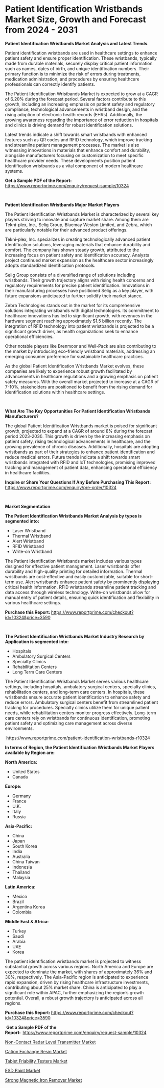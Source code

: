 <p><h1>Patient Identification Wristbands Market Size, Growth and Forecast from 2024 - 2031</h1></p><p><strong>Patient Identification Wristbands Market Analysis and Latest Trends</strong></p>
<p><p>Patient identification wristbands are used in healthcare settings to enhance patient safety and ensure proper identification. These wristbands, typically made from durable materials, securely display critical patient information such as names, dates of birth, and unique identification numbers. Their primary function is to minimize the risk of errors during treatments, medication administration, and procedures by ensuring healthcare professionals can correctly identify patients.</p><p>The Patient Identification Wristbands Market is expected to grow at a CAGR of 6.20% during the forecast period. Several factors contribute to this growth, including an increasing emphasis on patient safety and regulatory compliance, technological advancements in wristband design, and the rising adoption of electronic health records (EHRs). Additionally, the growing awareness regarding the importance of error reduction in hospitals and clinics is driving demand for robust identification solutions. </p><p>Latest trends indicate a shift towards smart wristbands with enhanced features such as QR codes and RFID technology, which improve tracking and streamline patient management processes. The market is also witnessing innovations in materials that enhance comfort and durability, alongside manufacturers focusing on customization to meet specific healthcare provider needs. These developments position patient identification wristbands as a vital component of modern healthcare systems.</p></p>
<p><strong>Get a Sample PDF of the Report:&nbsp;</strong> <a href="https://www.reportprime.com/enquiry/request-sample/10324">https://www.reportprime.com/enquiry/request-sample/10324</a></p>
<p>&nbsp;</p>
<p><strong>Patient Identification Wristbands Major Market Players</strong></p>
<p><p>The Patient Identification Wristbands Market is characterized by several key players striving to innovate and capture market share. Among them are Tekni-plex, Inc., Selig Group, Bluemay Weston Limited, and Zebra, which are particularly notable for their advanced product offerings.</p><p>Tekni-plex, Inc. specializes in creating technologically advanced patient identification solutions, leveraging materials that enhance durability and comfort. The company has shown steady growth, attributed to the increasing focus on patient safety and identification accuracy. Analysts project continued market expansion as the healthcare sector increasingly adopts standardized identification protocols.</p><p>Selig Group consists of a diversified range of solutions including wristbands. Their growth trajectory aligns with rising health concerns and regulatory requirements for precise patient identification. Innovations in their manufacturing processes have positioned Selig as a key player, with future expansions anticipated to further solidify their market stance.</p><p>Zebra Technologies stands out in the market for its comprehensive solutions integrating wristbands with digital technologies. Its commitment to healthcare innovations has led to significant growth, with revenues in the hardware segment reaching approximately $1.5 billion recently. The integration of RFID technology into patient wristbands is projected to be a significant growth driver, as health organizations seek to enhance operational efficiencies.</p><p>Other notable players like Brenmoor and Well-Pack are also contributing to the market by introducing eco-friendly wristband materials, addressing an emerging consumer preference for sustainable healthcare practices.</p><p>As the global Patient Identification Wristbands Market evolves, these companies are likely to experience robust growth facilitated by advancements in healthcare regulations and a growing emphasis on patient safety measures. With the overall market projected to increase at a CAGR of 7-10%, stakeholders are positioned to benefit from the rising demand for identification solutions within healthcare settings.</p></p>
<p>&nbsp;</p>
<p><strong>What Are The Key Opportunities For Patient Identification Wristbands Manufacturers?</strong></p>
<p><p>The global Patient Identification Wristbands market is poised for significant growth, projected to expand at a CAGR of around 8% during the forecast period 2023-2030. This growth is driven by the increasing emphasis on patient safety, rising technological advancements in healthcare, and the growing prevalence of chronic diseases. Additionally, hospitals are adopting wristbands as part of their strategies to enhance patient identification and reduce medical errors. Future trends indicate a shift towards smart wristbands integrated with RFID and IoT technologies, promising improved tracking and management of patient data, enhancing operational efficiency in healthcare facilities.</p></p>
<p><strong>Inquire or Share Your Questions If Any Before Purchasing This Report:</strong> <a href="https://www.reportprime.com/enquiry/pre-order/10324">https://www.reportprime.com/enquiry/pre-order/10324</a></p>
<p>&nbsp;</p>
<p><strong>Market Segmentation</strong></p>
<p><strong>The Patient Identification Wristbands Market Analysis by types is segmented into:</strong></p>
<p><ul><li>Laser Wristband</li><li>Thermal Wristband</li><li>Alert Wristband</li><li>RFID Wristband</li><li>Write-on Wristband</li></ul></p>
<p><p>The Patient Identification Wristbands market includes various types designed for effective patient management. Laser wristbands offer durability and high-quality printing for detailed information. Thermal wristbands are cost-effective and easily customizable, suitable for short-term use. Alert wristbands enhance patient safety by prominently displaying critical health information. RFID wristbands streamline patient tracking and data access through wireless technology. Write-on wristbands allow for manual entry of patient details, ensuring quick identification and flexibility in various healthcare settings.</p></p>
<p><strong>Purchase this Report:&nbsp;</strong><a href="https://www.reportprime.com/checkout?id=10324&price=3590">https://www.reportprime.com/checkout?id=10324&price=3590</a></p>
<p>&nbsp;</p>
<p><strong>The Patient Identification Wristbands Market Industry Research by Application is segmented into:</strong></p>
<p><ul><li>Hospitals</li><li>Ambulatory Surgical Centers</li><li>Specialty Clinics</li><li>Rehabilitation Centers</li><li>Long Term Care Centers</li></ul></p>
<p><p>The Patient Identification Wristbands Market serves various healthcare settings, including hospitals, ambulatory surgical centers, specialty clinics, rehabilitation centers, and long-term care centers. In hospitals, these wristbands ensure accurate patient identification to enhance safety and reduce errors. Ambulatory surgical centers benefit from streamlined patient tracking for procedures. Specialty clinics utilize them for unique patient needs, while rehabilitation centers monitor progress effectively. Long-term care centers rely on wristbands for continuous identification, promoting patient safety and optimizing care management across diverse environments.</p></p>
<p><a href="https://www.reportprime.com/patient-identification-wristbands-r10324">&nbsp;https://www.reportprime.com/patient-identification-wristbands-r10324</a></p>
<p><strong>In terms of Region, the Patient Identification Wristbands Market Players available by Region are:</strong></p>
<p>
    <p> <strong> North America: </strong>
        <ul>
            <li>United States</li>
            <li>Canada</li>
        </ul>
        </p> 
    <p> <strong> Europe: </strong>
        <ul>
            <li>Germany</li>
            <li>France</li>
            <li>U.K.</li>
            <li>Italy</li>
            <li>Russia</li>
        </ul>
        </p> 
    <p> <strong> Asia-Pacific: </strong>
        <ul>
            <li>China</li>
            <li>Japan</li>
            <li>South Korea</li>
            <li>India</li>
            <li>Australia</li>
            <li>China Taiwan</li>
            <li>Indonesia</li>
            <li>Thailand</li>
            <li>Malaysia</li>
        </ul>
        </p> 
    <p> <strong> Latin America: </strong>
        <ul>
            <li>Mexico</li>
            <li>Brazil</li>
            <li>Argentina Korea</li>
            <li>Colombia</li>
        </ul>
        </p> 
    <p> <strong> Middle East & Africa: </strong>
        <ul>
            <li>Turkey</li>
            <li>Saudi</li>
            <li>Arabia</li>
            <li>UAE</li>
            <li>Korea</li>
        </ul>
    </p>
    </p>
<p><p>The patient identification wristbands market is projected to witness substantial growth across various regions. North America and Europe are expected to dominate the market, with shares of approximately 36% and 30%, respectively. The Asia-Pacific region is anticipated to experience rapid expansion, driven by rising healthcare infrastructure investments, contributing about 25% market share. China is anticipated to play a significant role within APAC, further emphasizing the region’s growth potential. Overall, a robust growth trajectory is anticipated across all regions.</p></p>
<p><strong>Purchase this Report: </strong><a href="https://www.reportprime.com/checkout?id=10324&price=3590">https://www.reportprime.com/checkout?id=10324&price=3590</a></p>
<p>&nbsp;<strong>Get a Sample PDF of the Report:&nbsp;&nbsp;</strong><a href="https://www.reportprime.com/enquiry/request-sample/10324">https://www.reportprime.com/enquiry/request-sample/10324</a></p>
<p><strong></strong></p>
<p><p><a href="https://medium.com/@janetchuaf36/the-global-non-contact-radar-level-transmitter-market-identifies-drivers-restraints-4e0f9dcbef3b">Non-Contact Radar Level Transmitter Market</a></p><p><a href="https://www.linkedin.com/pulse/cation-exchange-resin-market-global-insights-regional-analysis-hctkf?trackingId=0Reeh%2B0ZTaCFcjR5sdqtbQ%3D%3D">Cation Exchange Resin Market</a></p><p><a href="https://issuu.com/reportprime-2/docs/tablet-friability-testers-market-si_142414d3a7e6a2">Tablet Friability Testers Market</a></p><p><a href="https://issuu.com/reportprime-2/docs/esd-paint-market-size-2030.pptx_36fd5a5a3b814d">ESD Paint Market</a></p><p><a href="https://medium.com/@janetchuaf36/in-the-strong-magnetic-iron-remover-market-the-main-focus-is-on-keeping-costs-low-and-getting-bcb1e346c082">Strong Magnetic Iron Remover Market</a></p></p>